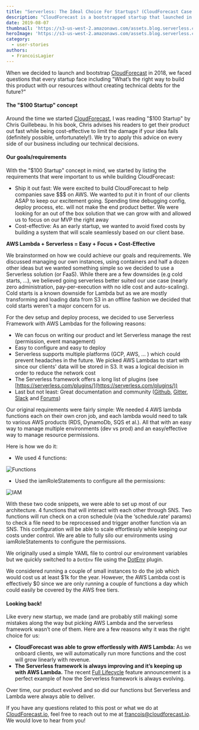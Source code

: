 ```yaml
---
title: "Serverless: The Ideal Choice For Startups? (CloudForecast Case Study)"
description: "CloudForecast is a bootstrapped startup that launched in 2018. This is their story of why they decided to go serverless."
date: 2019-08-07
thumbnail: 'https://s3-us-west-2.amazonaws.com/assets.blog.serverless.com/cloudforecast/thumbnail.png'
heroImage: 'https://s3-us-west-2.amazonaws.com/assets.blog.serverless.com/cloudforecast/header.png'
category:
  - user-stories
authors: 
  - FrancoisLagier
---
```


When we decided to launch and bootstrap [CloudForecast](https://www.cloudforecast.io/?utm_source=serverless.com&utm_medium=blog&utm_campaign=serverless) in 2018, we faced questions that every startup face including "What’s the right way to build this product with our resources without creating technical debts for the future?"

#### The "$100 Startup" concept

Around the time we started [CloudForecast](https://www.cloudforecast.io/?utm_source=serverless.com&utm_medium=blog&utm_campaign=serverless), I was reading "$100 Startup" by Chris Guillebeau. In his book, Chris advises his readers to get their product out fast while being cost-effective to limit the damage if your idea fails (definitely possible, unfortunately!). We try to apply this advice on every side of our business including our technical decisions.

#### Our goals/requirements

With the "$100 Startup" concept in mind, we started by listing the requirements that were important to us while building CloudForecast:

* Ship it out fast: We were excited to build CloudForecast to help companies save $$$ on AWS. We wanted to put it in front of our clients ASAP to keep our excitement going. Spending time debugging config, deploy process, etc. will not make the end product better. We were looking for an out of the box solution that we can grow with and allowed us to focus on our MVP the right away
* Cost-effective: As an early startup, we wanted to avoid fixed costs by building a system that will scale seamlessly based on our client base.

**AWS Lambda + Serverless = Easy + Focus + Cost-Effective**

We brainstormed on how we could achieve our goals and requirements. We discussed managing our own instances, using containers and half a dozen other ideas but we wanted something simple so we decided to use a Serverless solution (or FaaS). While there are a few downsides (e.g cold starts, …), we believed going serverless better suited our use case (nearly zero administration, pay-per-execution with no idle cost and auto-scaling). Cold starts is a known downside for Lambda but as we are mostly transforming and loading data from S3 in an offline fashion we decided that cold starts weren't a major concern for us. 

For the dev setup and deploy process, we decided to use Serverless Framework with AWS Lambdas for the following reasons:

* We can focus on writing our product and let Serverless manage the rest (permission, event management)
* Easy to configure and easy to deploy
* Serverless supports multiple platforms (GCP, AWS, … ) which could prevent headaches in the future. We picked AWS Lambdas to start with since our clients' data will be stored in S3. It was a logical decision in order to reduce the network cost
* The Serverless framework offers a long list of plugins (see [https://serverless.com/plugins/](https://serverless.com/plugins/))
* Last but not least: Great documentation and community ([Github](https://github.com/serverless/serverless), [Gitter](https://gitter.im/serverless/serverless), [Slack](https://serverless.com/slack) and [Forums](https://forum.serverless.com))

Our original requirements were fairly simple: We needed 4 AWS lambda functions each on their own cron job, and each lambda would need to talk to various AWS products (RDS, DynamoDb, SQS et al.). All that with an easy way to manage multiple environments (dev vs prod)  and an easy/effective way to manage resource permissions.

Here is how we do it:

* We used 4 functions:

![Functions](https://s3-us-west-2.amazonaws.com/assets.blog.serverless.com/cloudforecast/CloudForecastFunctions.png)

* Used the iamRoleStatements to configure all the permissions:

![IAM](https://s3-us-west-2.amazonaws.com/assets.blog.serverless.com/cloudforecast/CloudforecastIam.png)
  
With these two code snippets, we were able to set up most of our architecture. 4 functions that will interact with each other through SNS. Two functions will run check on a cron schedule (via the ‘schedule.rate’ params) to check a file need to be reprocessed and trigger another function via an SNS. This configuration will be able to scale effortlessly while keeping our costs under control. We are able to fully silo our environments using iamRoleStatements to configure the permissions.

We originally used a simple YAML file to control our environment variables but we quickly switched to a `DotEnv` file using the [DotEnv](https://serverless.com/plugins/serverless-dotenv-plugin/) plugin.

We considered running a couple of small instances to do the job which would cost us at least $1k for the year. However, the AWS Lambda cost is effectively $0  since we are only running a couple of functions a day which could easily be covered by the AWS free tiers.

#### Looking back!

Like every new startup, we made (and are probably still making) some mistakes along the way but picking AWS Lambda and the serverless framework wasn’t one of them. Here are a few reasons why it was the right choice for us: 

* **CloudForecast was able to grow effortlessly with AWS Lambda:** As we onboard clients, we will automatically run more functions and the cost will grow linearly with revenue.
* **The Serverless framework is always improving and it’s keeping up with AWS Lambda.** The recent [Full Lifecycle](https://serverless.com/blog/serverless-now-full-lifecycle/) feature announcement is a perfect example of how the Serverless framework is always evolving.

Over time, our product evolved and so did our functions but Serverless and Lambda were always able to deliver.

If you have any questions related to this post or what we do at [CloudForecast.io](https://www.cloudforecast.io/?utm_source=serverless.com&utm_medium=blog&utm_campaign=serverless), feel free to reach out to me at francois@cloudforecast.io. We would love to hear from you!
